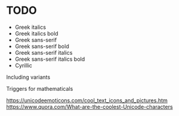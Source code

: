 # TODO

- Greek italics
- Greek italics bold
- Greek sans-serif
- Greek sans-serif bold
- Greek sans-serif italics
- Greek sans-serif italics bold
- Cyrillic

Including variants

Triggers for mathematicals

https://unicodeemoticons.com/cool_text_icons_and_pictures.htm
https://www.quora.com/What-are-the-coolest-Unicode-characters